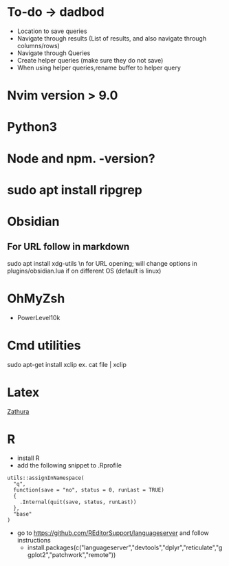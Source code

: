 # To-do -> dadbod
- Location to save queries
- Navigate through results (List of results, and also navigate through columns/rows)
- Navigate through Queries
- Create helper queries (make sure they do not save)
- When using helper queries,rename buffer to helper query


# Nvim version > 9.0

# Python3

# Node and npm. -version?

# sudo apt install ripgrep

# Obsidian
## For URL follow in markdown
sudo apt install xdg-utils \n
for URL opening; will change options in plugins/obsidian.lua if on different OS (default is linux)

# OhMyZsh
- PowerLevel10k

# Cmd utilities
sudo apt-get install xclip
ex. cat file | xclip

# Latex
[Zathura](https://pwmt.org/projects/zathura/installation/) 

# R
- install R
- add the following snippet to .Rprofile
```
utils::assignInNamespace(
  "q", 
  function(save = "no", status = 0, runLast = TRUE) 
  {
    .Internal(quit(save, status, runLast))
  }, 
  "base"
)
```
- go to https://github.com/REditorSupport/languageserver and follow instructions
  - install.packages(c("languageserver","devtools","dplyr","reticulate","ggplot2","patchwork","remote"))
